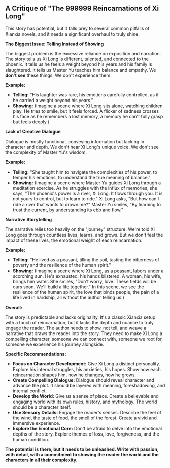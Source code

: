 ## A Critique of "The 999999 Reincarnations of Xi Long"

This story has potential, but it falls prey to several common pitfalls of Xianxia novels, and it needs a significant overhaul to truly shine. 

**The Biggest Issue: Telling Instead of Showing**

The biggest problem is the excessive reliance on exposition and narration. The story tells us Xi Long is different, talented, and connected to the phoenix. It tells us he feels a weight beyond his years and his family is slaughtered. It tells us Master Yu teaches him balance and empathy. We **don't see** these things. We don't experience them. 

**Example:**

* **Telling:** "His laughter was rare, his emotions carefully controlled, as if he carried a weight beyond his years."
* **Showing:**  (Imagine a scene where Xi Long sits alone, watching children play. He tries to smile, but it feels forced. A flicker of sadness crosses his face as he remembers a lost memory, a memory he can't fully grasp but feels deeply.)

**Lack of Creative Dialogue**

Dialogue is mostly functional, conveying information but lacking in character and depth.  We don't hear Xi Long's unique voice.  We don't see the complexity of Master Yu's wisdom.  

**Example:**

* **Telling:** "She taught him to navigate the complexities of his power, to temper his emotions, to understand the true meaning of balance."
* **Showing:** (Imagine a scene where Master Yu guides Xi Long through a meditation exercise.  As he struggles with the influx of memories, she says,  "The phoenix's power is a river, Xi Long. It flows through you. It is not yours to control, but to learn to ride."  Xi Long asks, "But how can I ride a river that wants to drown me?"  Master Yu smiles, "By learning to trust the current, by understanding its ebb and flow."

**Narrative Storytelling**

The narrative relies too heavily on the "journey" structure.  We're told Xi Long goes through countless lives, learns, and grows.  But we don't feel the impact of these lives, the emotional weight of each reincarnation.  

**Example:**

* **Telling:** "He lived as a peasant, tilling the soil, tasting the bitterness of poverty and the resilience of the human spirit."
* **Showing:** (Imagine a scene where Xi Long, as a peasant, labors under a scorching sun. He's exhausted, his hands blistered. A woman, his wife, brings him water. She smiles,  "Don't worry, love.  These fields will be ours soon.  We'll build a life together."  In this scene, we see the resilience of the human spirit, the love that binds people, the pain of a life lived in hardship, all without the author telling us.)

**Overall:**

The story is predictable and lacks originality. It's a classic Xianxia setup with a touch of reincarnation, but it lacks the depth and nuance to truly engage the reader.  The author needs to show, not tell, and weave a narrative that draws the reader into the story.  They need to make Xi Long a compelling character, someone we can connect with, someone we root for, someone we experience his journey alongside. 

**Specific Recommendations:**

* **Focus on Character Development:**  Give Xi Long a distinct personality.  Explore his internal struggles, his anxieties, his hopes.  Show how each reincarnation shapes him, how he changes, how he grows.
* **Create Compelling Dialogue:** Dialogue should reveal character and advance the plot.  It should be layered with meaning, foreshadowing, and internal conflict.
* **Develop the World:**  Give us a sense of place.  Create a believable and engaging world with its own rules, history, and mythology.  The world should be a character itself.
* **Use Sensory Details:**  Engage the reader's senses. Describe the feel of the wind, the taste of food, the smell of the forest.  Create a vivid and immersive experience.
* **Explore the Emotional Core:** Don't be afraid to delve into the emotional depths of the story.  Explore themes of loss, love, forgiveness, and the human condition.

**The potential is there, but it needs to be unleashed.  Write with passion, with detail, with a commitment to showing the reader the world and the characters in all their complexity.** 

